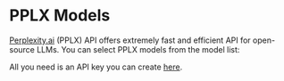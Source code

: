 # PPLX Models

[Perplexity.ai](https://perplexity.ai/) (PPLX) API offers extremely fast and efficient API for open-source LLMs. You can select PPLX models from the model list:

<VideoPlayer src="https://cdn.jsdelivr.net/gh/egoist-bot/images@main/uPic/RPZEtr.mp4" />

All you need is an API key you can create [here](https://www.perplexity.ai/settings).
